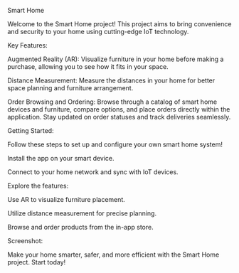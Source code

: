 Smart Home

Welcome to the Smart Home project! This project aims to bring convenience and security to your home using cutting-edge IoT technology.

Key Features:

Augmented Reality (AR): Visualize furniture in your home before making a purchase, allowing you to see how it fits in your space.

Distance Measurement: Measure the distances in your home for better space planning and furniture arrangement.

Order Browsing and Ordering: Browse through a catalog of smart home devices and furniture, compare options, and place orders directly within the application. Stay updated on order statuses and track deliveries seamlessly.

Getting Started:

Follow these steps to set up and configure your own smart home system!

Install the app on your smart device.

Connect to your home network and sync with IoT devices.

Explore the features:

Use AR to visualize furniture placement.

Utilize distance measurement for precise planning.

Browse and order products from the in-app store.

Screenshot:

Make your home smarter, safer, and more efficient with the Smart Home project. Start today!

